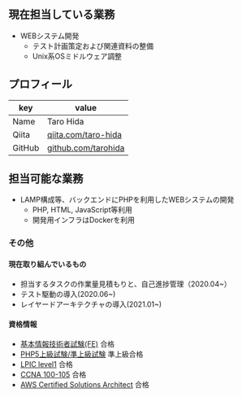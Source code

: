 ## 現在担当している業務

- WEBシステム開発
  - テスト計画策定および関連資料の整備
  - Unix系OSミドルウェア調整

## プロフィール

|key|value|
|---|-----|
|Name|Taro Hida|
|Qiita|[qiita.com/taro-hida](https://qiita.com/taro-hida)|
|GitHub|[github.com/tarohida](https://github.com/tarohida)|

## 担当可能な業務

- LAMP構成等、バックエンドにPHPを利用したWEBシステムの開発
    - PHP, HTML, JavaScript等利用
    - 開発用インフラはDockerを利用

### その他

#### 現在取り組んでいるもの

- 担当するタスクの作業量見積もりと、自己進捗管理（2020.04~）
- テスト駆動の導入(2020.06~)
- レイヤードアーキテクチャの導入(2021.01~)

#### 資格情報

- [基本情報技術者試験(FE)](https://www.jitec.ipa.go.jp/1_11seido/fe.html) 合格
- [PHP5上級試験/準上級試験](https://www.phpexam.jp/summary/expert/) 準上級合格
- [LPIC level1](https://www.lpi.org/ja/our-certifications/lpic-1-overview) 合格
- [CCNA 100-105](https://learningnetwork.cisco.com/s/article/100-105-icnd1-overview) 合格
- [AWS Certified Solutions Architect](https://aws.amazon.com/jp/certification/certified-solutions-architect-associate/) 合格
